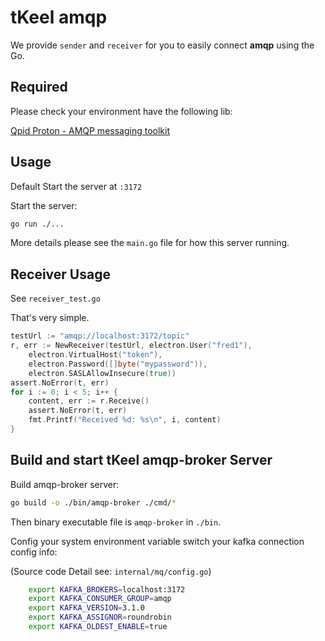 # tKeel amqp
We provide `sender` and `receiver` for you to easily connect **amqp** using the Go.
## Required
Please check your environment have the following lib:

[Qpid Proton - AMQP messaging toolkit](https://github.com/apache/qpid-proton/blob/main/INSTALL.md)


## Usage
Default Start the server at `:3172`

Start the server:
```bash
go run ./...
```

More details please see the `main.go` file for how this server running.

## Receiver Usage
See `receiver_test.go`

That's very simple.
```go
testUrl := "amqp://localhost:3172/topic"
r, err := NewReceiver(testUrl, electron.User("fred1"),
    electron.VirtualHost("token"),
    electron.Password([]byte("mypassword")),
    electron.SASLAllowInsecure(true))
assert.NoError(t, err)
for i := 0; i < 5; i++ {
    content, err := r.Receive()
    assert.NoError(t, err)
    fmt.Printf("Received %d: %s\n", i, content)
}
```

## Build and start tKeel amqp-broker Server
Build amqp-broker server:
```bash
go build -o ./bin/amqp-broker ./cmd/*
```
Then binary executable file is `amqp-broker` in `./bin`.

Config your system environment variable switch your kafka connection config info: 

(Source code Detail see: `internal/mq/config.go`)
```bash
    export KAFKA_BROKERS=localhost:3172
    export KAFKA_CONSUMER_GROUP=amqp
    export KAFKA_VERSION=3.1.0
    export KAFKA_ASSIGNOR=roundrobin
    export KAFKA_OLDEST_ENABLE=true
```